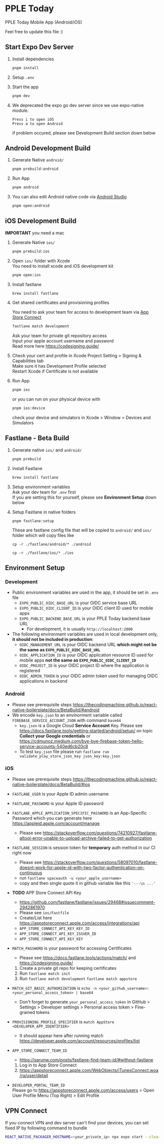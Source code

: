 # PPLE Today

PPLE Today Mobile App (Android/iOS)

Feel free to update this file :)

## Start Expo Dev Server

1. Install dependencies

   ```bash
   pnpm install
   ```

2. Setup `.env`
3. Start the app

   ```bash
   pnpm dev
   ```

4. We deprecated the expo go dev server since we use expo-native module.
   ```
   Press i to open iOS
   Press a to open Android
   ```
   if problem occured, please see Development Build section down below

## Android Development Build

1. Generate Native `android/`

   ```bash
   pnpm prebuild:android
   ```

2. Run App

   ```bash
   pnpm android
   ```

3. You can also edit Android native code via [Android Studio](https://developer.android.com/studio)

   ```bash
   pnpm open:android
   ```

## iOS Development Build

**IMPORTANT** you need a mac

1. Generate Native `ios/`

   ```bash
   pnpm prebuild:ios
   ```

2. Open `ios/` folder with Xcode \
   You need to install xcode and iOS development kit

   ```bash
   pnpm open:ios
   ```

3. Install fastlane

   ```bash
   brew install fastlane
   ```

4. Get shared certificates and provisioning profiles

   You need to ask your team for access to development team via [App Store Connect](https://appstoreconnect.apple.com/access/users)

   ```bash
   fastlane match development
   ```

   Ask your team for private git repository access \
   Input your apple account username and password \
   Read more here https://codesigning.guide/

5. Check your cert and profile in Xcode Project Setting > Signing & Capabilities tab\
   Make sure it has Development Profile selected \
   Restart Xcode if Certificate is not available

6. Run App

   ```bash
   pnpm ios
   ```

   or you can run on your physical device with

   ```bash
   pnpm ios:device
   ```

   check your device and simulators in Xcode > Window > Devices and Simulators

## Fastlane - Beta Build

1. Generate native `ios/` and `android/`

   ```bash
   pnpm prebuild
   ```

2. Install Fastlane

   ```bash
   brew install fastlane
   ```

3. Setup environment variables \
   Ask your dev team for `.env` first \
   If you are setting this for yourself, please see **Environment Setup** down below

4. Setup Fastlane in native folders

   ```
   pnpm fastlane:setup
   ```

   These are fastlane config file that will be copied to `android/` and `ios/` folder which will copy files like

   `cp -r ./fastlane/android/* ./android`

   `cp -r ./fastlane/ios/* ./ios`

## Environment Setup

### Development

- Public environment variables are used in the app, it should be set in `.env` file
  - `EXPO_PUBLIC_OIDC_BASE_URL` is your OIDC service base URL
  - `EXPO_PUBLIC_OIDC_CLIENT_ID` is your OIDC client ID used for mobile apps
  - `EXPO_PUBLIC_BACKEND_BASE_URL` is your PPLE Today backend base URL
    - For development, it is usually `http://localhost:2000`
- The following environment variables are used in local development only, **it should not be included in production**:
  - `OIDC_MANAGEMENT_URL` is your OIDC backend URL **which might not be the same as `EXPO_PUBLIC_OIDC_BASE_URL`**
  - `OIDC_APPLICATION_ID` is your OIDC application resource ID used for mobile apps **not the same as `EXPO_PUBLIC_OIDC_CLIENT_ID`**
  - `OIDC_PROJECT_ID` is your OIDC project ID where the application is registered
  - `OIDC_ADMIN_TOKEN` is your OIDC admin token used for managing OIDC applications in backend

### Android

- Please see prerequisite steps
  https://thecodingmachine.github.io/react-native-boilerplate/docs/BetaBuild/#android
- We encode `key.json` to an envinorment variable called `FIREBASE_SERVICE_ACCOUNT_JSON` with command `base64`
  - `key.json` is a Google Cloud **Service Account** Key.
    Please see https://docs.fastlane.tools/getting-started/android/setup/ on topic **Collect your Google credentials** or https://cdmunoz.medium.com/bye-bye-firebase-token-hello-service-accounts-540ed6cb20c8
  - To test `key.json` file please run `fastlane run validate_play_store_json_key json_key:key.json`

### iOS

- Please see prerequisite steps
  https://thecodingmachine.github.io/react-native-boilerplate/docs/BetaBuild/#ios
- `FASTLANE_USER` is your Apple ID admin username
- `FASTLANE_PASSWORD` is your Apple ID password
- `FASTLANE_APPLE_APPLICATION_SPECIFIC_PASSWORD` is an App-Specific Password which you can generate here https://appleid.apple.com/account/manage
  - Please see https://stackoverflow.com/questions/74210927/fastlane-altool-error-unable-to-upload-archive-failed-to-get-authorization
- `FASTLANE_SESSION` is session token for **temporary** auth method in our CI right now
  - Please see https://stackoverflow.com/questions/58097010/fastlane-doesnt-work-for-apple-id-with-two-factor-authentication-on-continuous
  - run `fastlane spaceauth -u <your_apple_username>`
  - copy and then single quote it in github variable like this `'---\n ...'`

- **TODO** APP Store Connect API Key
  - https://github.com/fastlane/fastlane/issues/29468#issuecomment-2942861970
  - Please see `ios/Fastfile`
  - Create/List here https://appstoreconnect.apple.com/access/integrations/api
  - `APP_STORE_CONNECT_API_KEY_KEY_ID`
  - `APP_STORE_CONNECT_API_KEY_ISSUER_ID`
  - `APP_STORE_CONNECT_API_KEY_KEY`
- `MATCH_PASSWORD` is your password for accessing Certificates
  - Please see
    https://docs.fastlane.tools/actions/match/ and
    https://codesigning.guide/
  1.  Create a private git repo for keeping certificates
  2.  Run `fastlane match init`
  3.  Run `fastlane match development` `fastlane match appstore`
- `MATCH_GIT_BASIC_AUTHORIZATION` is `echo -n <your_github_username>:<your_personal_access_token> | base64`
  - Don't forget to generate `your_personal_access_token` in GitHub > Settings > Developer settings > Personal access token > Fine-grained tokens
- `PROVISIONING_PROFILE_SPECIFIER` is `match AppStore <DEVELOPER_APP_IDENTIFIER>`
  - It should appear here after running match https://developer.apple.com/account/resources/profiles/list
- `APP_STORE_CONNECT_TEAM_ID`
  - https://sarunw.com/posts/fastlane-find-team-id/#without-fastlane
  1. Log in to App Store Connect
  2. https://appstoreconnect.apple.com/WebObjects/iTunesConnect.woa/ra/user/detail
- `DEVELOPER_PORTAL_TEAM_ID` \
   Please go to https://appstoreconnect.apple.com/access/users > Open User Profile Menu (Top Right) > Edit Profile

## VPN Connect

If you connect VPN and dev server can't find your devices, you can set fixed IP by following command to bundle

```bash
REACT_NATIVE_PACKAGER_HOSTNAME=<your_private_ip> npx expo start --clear
```
